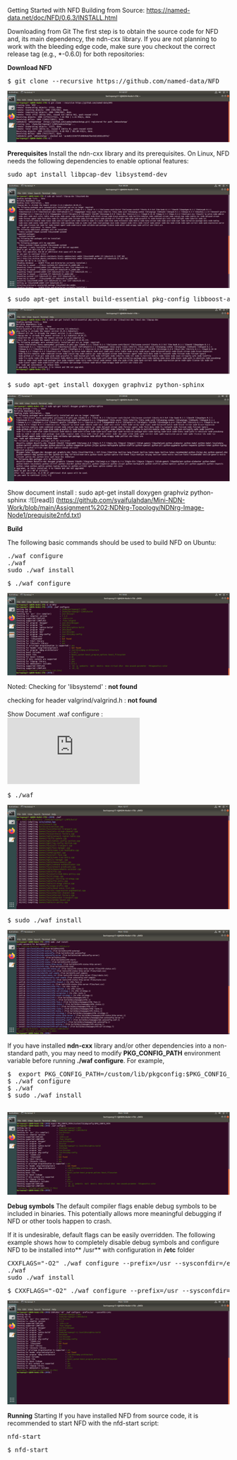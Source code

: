 Getting Started with NFD Building from Source: https://named-data.net/doc/NFD/0.6.3/INSTALL.html

Downloading from Git
The first step is to obtain the source code for NFD and, its main dependency, the ndn-cxx library. If you are not planning to work with the bleeding edge code, make sure you checkout the correct release tag (e.g., *-0.6.0) for both repositories:


**Download NFD**
<pre>
$ git clone --recursive https://github.com/named-data/NFD
</pre>


![alt tag](https://github.com/syaifulahdan/Mini-NDN-Work/blob/main/Assignment%202:NDNrg-Topology/NDNrg-Image-Node1/NDNrg-Image-NFD-1/gitclone-nfd1.png)

**Prerequisites**
Install the ndn-cxx library and its prerequisites.
On Linux, NFD needs the following dependencies to enable optional features:

<pre>
sudo apt install libpcap-dev libsystemd-dev
</pre>

![alt tag](https://github.com/syaifulahdan/Mini-NDN-Work/blob/main/Assignment%202:NDNrg-Topology/NDNrg-Image-Node1/NDNrg-Image-NFD-1/install-libcap-dev-libsystem-dev.png)




<pre>
$ sudo apt-get install build-essential pkg-config libboost-all-dev \libsqlite3-dev libssl-dev libpcap-dev
</pre>
![alt tag](https://github.com/syaifulahdan/Mini-NDN-Work/blob/main/Assignment%202:NDNrg-Topology/NDNrg-Image/nfdprequisit.png)


<pre>
$ sudo apt-get install doxygen graphviz python-sphinx
</pre>

![alt tag](https://github.com/syaifulahdan/Mini-NDN-Work/blob/main/Assignment%202:NDNrg-Topology/NDNrg-Image-Node1/NDNrg-Image-NFD-1/prequisit2nfd.png)

Show document install : sudo apt-get install doxygen graphviz python-sphinx :![[read]] (https://github.com/syaifulahdan/Mini-NDN-Work/blob/main/Assignment%202:NDNrg-Topology/NDNrg-Image-Node1/prequisite2nfd.txt) 


**Build**

The following basic commands should be used to build NFD on Ubuntu:
<pre>
./waf configure
./waf
sudo ./waf install
</pre>

<pre>
$ ./waf configure
</pre>
![alt tag](https://github.com/syaifulahdan/Mini-NDN-Work/blob/main/Assignment%202:NDNrg-Topology/NDNrg-Image-Node1/NDNrg-Image-NFD-1/nfd1-waf-configure.png)

Noted:
Checking for 'libsystemd'                : **not found**
 
checking for header valgrind/valgrind.h  : **not found**

Show Document .waf configure : ![[read]](https://github.com/syaifulahdan/Mini-NDN-Work/blob/main/Assignment%202:NDNrg-Topology/NDNrg-Image-Node1/nfd1-waf-configure.txt)

<pre>
$ ./waf
</pre>


![alt tag](https://github.com/syaifulahdan/Mini-NDN-Work/blob/main/Assignment%202:NDNrg-Topology/NDNrg-Image-Node1/NDNrg-Image-NFD-1/nfd1-waf.png)


<pre>
$ sudo ./waf install
</pre>

![alt tag](https://github.com/syaifulahdan/Mini-NDN-Work/blob/main/Assignment%202:NDNrg-Topology/NDNrg-Image-Node1/NDNrg-Image-NFD-1/nfd1-waf-install.png)

 If you have installed **ndn-cxx** library and/or other dependencies into a non-standard path, you may need to modify **PKG_CONFIG_PATH** environment variable before running **./waf configure**. For example,
 
 <pre>
$  export PKG_CONFIG_PATH=/custom/lib/pkgconfig:$PKG_CONFIG_PATH
$ ./waf configure
$ ./waf
$ sudo ./waf install
 </pre>
 
![alt tag](https://github.com/syaifulahdan/Mini-NDN-Work/blob/main/Assignment%202:NDNrg-Topology/NDNrg-Image-Node1/NDNrg-Image-NFD-1/nfd1-exporPKG.png)

**Debug symbols**
The default compiler flags enable debug symbols to be included in binaries. This potentially allows more meaningful debugging if NFD or other tools happen to crash.

If it is undesirable, default flags can be easily overridden. The following example shows how to completely disable debug symbols and configure NFD to be installed into** /usr** with configuration in **/etc** folder
<pre>
CXXFLAGS="-O2" ./waf configure --prefix=/usr --sysconfdir=/etc
./waf
sudo ./waf install
</pre>


<pre>
$ CXXFLAGS="-O2" ./waf configure --prefix=/usr --sysconfdir=/etc
</pre>

![alt tag](https://github.com/syaifulahdan/Mini-NDN-Work/blob/main/Assignment%202:NDNrg-Topology/NDNrg-Image-Node1/NDNrg-Image-NFD-1/debugsymbol.png)

**Running**
Starting
If you have installed NFD from source code, it is recommended to start NFD with the nfd-start script:
<pre>
nfd-start
</pre>

<pre>
$ nfd-start
</pre>

